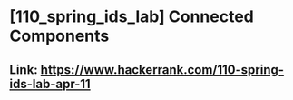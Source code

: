 # [110_spring_ids_lab] Connected Components

## Link: https://www.hackerrank.com/110-spring-ids-lab-apr-11